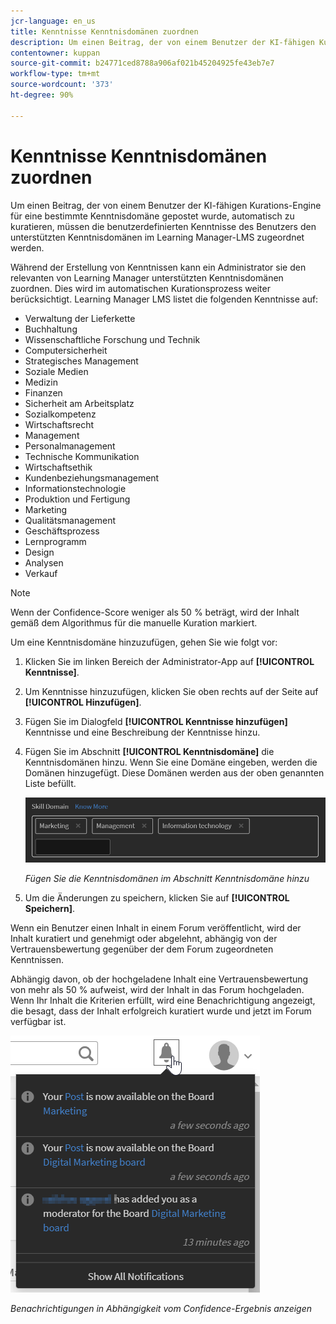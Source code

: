 ```yaml
---
jcr-language: en_us
title: Kenntnisse Kenntnisdomänen zuordnen
description: Um einen Beitrag, der von einem Benutzer der KI-fähigen Kurations-Engine für eine bestimmte Kenntnisdomäne gepostet wurde, automatisch zu kuratieren, müssen die benutzerdefinierten Kenntnisse des Benutzers den unterstützten Kenntnisdomänen im Learning Manager-LMS zugeordnet werden.
contentowner: kuppan
source-git-commit: b24771ced8788a906af021b45204925fe43eb7e7
workflow-type: tm+mt
source-wordcount: '373'
ht-degree: 90%

---
```




# Kenntnisse Kenntnisdomänen zuordnen

Um einen Beitrag, der von einem Benutzer der KI-fähigen Kurations-Engine für eine bestimmte Kenntnisdomäne gepostet wurde, automatisch zu kuratieren, müssen die benutzerdefinierten Kenntnisse des Benutzers den unterstützten Kenntnisdomänen im Learning Manager-LMS zugeordnet werden.

Während der Erstellung von Kenntnissen kann ein Administrator sie den relevanten von Learning Manager unterstützten Kenntnisdomänen zuordnen. Dies wird im automatischen Kurationsprozess weiter berücksichtigt. Learning Manager LMS listet die folgenden Kenntnisse auf:

* Verwaltung der Lieferkette
* Buchhaltung
* Wissenschaftliche Forschung und Technik
* Computersicherheit
* Strategisches Management
* Soziale Medien
* Medizin
* Finanzen
* Sicherheit am Arbeitsplatz
* Sozialkompetenz
* Wirtschaftsrecht
* Management
* Personalmanagement
* Technische Kommunikation
* Wirtschaftsethik
* Kundenbeziehungsmanagement
* Informationstechnologie
* Produktion und Fertigung
* Marketing
* Qualitätsmanagement
* Geschäftsprozess
* Lernprogramm
* Design
* Analysen
* Verkauf

>[!NOTE]
>
>Wenn der Confidence-Score weniger als 50 % beträgt, wird der Inhalt gemäß dem Algorithmus für die manuelle Kuration markiert.


Um eine Kenntnisdomäne hinzuzufügen, gehen Sie wie folgt vor:

1. Klicken Sie im linken Bereich der Administrator-App auf **[!UICONTROL Kenntnisse]**.
1. Um Kenntnisse hinzuzufügen, klicken Sie oben rechts auf der Seite auf **[!UICONTROL Hinzufügen]**.
1. Fügen Sie im Dialogfeld **[!UICONTROL Kenntnisse hinzufügen]** Kenntnisse und eine Beschreibung der Kenntnisse hinzu.
1. Fügen Sie im Abschnitt **[!UICONTROL Kenntnisdomäne]** die Kenntnisdomänen hinzu. Wenn Sie eine Domäne eingeben, werden die Domänen hinzugefügt. Diese Domänen werden aus der oben genannten Liste befüllt.

   ![](assets/skill-domain-mapping.png)

   *Fügen Sie die Kenntnisdomänen im Abschnitt Kenntnisdomäne hinzu*

1. Um die Änderungen zu speichern, klicken Sie auf **[!UICONTROL Speichern]**.

Wenn ein Benutzer einen Inhalt in einem Forum veröffentlicht, wird der Inhalt kuratiert und genehmigt oder abgelehnt, abhängig von der Vertrauensbewertung gegenüber der dem Forum zugeordneten Kenntnissen.

<!--![](assets/content-uploaded.png)-->

Abhängig davon, ob der hochgeladene Inhalt eine Vertrauensbewertung von mehr als 50 % aufweist, wird der Inhalt in das Forum hochgeladen. Wenn Ihr Inhalt die Kriterien erfüllt, wird eine Benachrichtigung angezeigt, die besagt, dass der Inhalt erfolgreich kuratiert wurde und jetzt im Forum verfügbar ist.

![](assets/curation-notification.png)

*Benachrichtigungen in Abhängigkeit vom Confidence-Ergebnis anzeigen*

